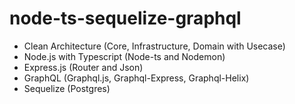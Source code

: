 # node-ts-sequelize-graphql

- Clean Architecture (Core, Infrastructure, Domain with Usecase)
- Node.js with Typescript (Node-ts and Nodemon)
- Express.js (Router and Json)
- GraphQL (Graphql.js, Graphql-Express, Graphql-Helix)
- Sequelize (Postgres)

